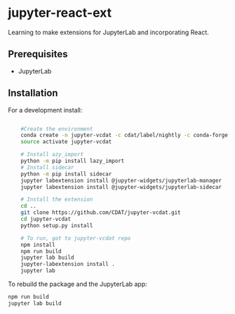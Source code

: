 # jupyter-react-ext

Learning to make extensions for JupyterLab and incorporating React.


## Prerequisites

* JupyterLab

## Installation

For a development install:

```bash

    #Create the environment
    conda create -n jupyter-vcdat -c cdat/label/nightly -c conda-forge nodejs "python>3" vcs jupyterlab pip nb_conda nb_conda_kernels plumbum
    source activate jupyter-vcdat

    # Install azy_import
    python -m pip install lazy_import
    # Install sidecar
    python -m pip install sidecar
    jupyter labextension install @jupyter-widgets/jupyterlab-manager
    jupyter labextension install @jupyter-widgets/jupyterlab-sidecar

    # Install the extension
    cd ..
    git clone https://github.com/CDAT/jupyter-vcdat.git
    cd jupyter-vcdat
    python setup.py install

    # To run, got to jupyter-vcdat repo
    npm install
    npm run build
    jupyter lab build
    jupyter-labextension install .
    jupyter lab

```

To rebuild the package and the JupyterLab app:

```bash
npm run build
jupyter lab build
```

